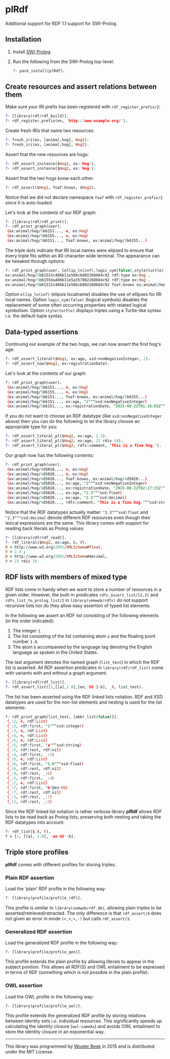 plRdf
=====

Additional support for RDF 1.1 support for SWI-Prolog.



Installation
------------

  1. Install [SWI-Prolog](http://www.swi-prolog.org/Download.html).
  2. Run the following from the SWI-Prolog top-level:
  
     ```prolog
     ?- pack_install(plRdf).
     ```



Create resources and assert relations between them
--------------------------------------------------

Make sure your IRI prefix has been registered with `rdf_register_prefix/2`:

```prolog
?- [library(rdf/rdf_build)].
?- rdf_register_prefix(ex, 'http://www.example.org/').
```

Create fresh IRIs that name two resources:

```prolog
?- fresh_iri(ex, [animal,hog], Hog1).
?- fresh_iri(ex, [animal,hog], Hog2).
```

Assert that the new resources are hogs:

```prolog
?- rdf_assert_instance($Hog1, ex:'Hog').
?- rdf_assert_instance($Hog2, ex:'Hog').
```

Assert that the two hogs know each other:

```prolog
?- rdf_assert($Hog1, foaf:knows, $Hog2).
```

Notice that we did not declare namespace `foaf` with `rdf_register_prefix/2` since it is auto-loaded.

Let's look at the contents of our RDF graph:

```prolog
?- [library(rdf/rdf_print)].
?- rdf_print_graph(user).
〈ex:animal/hog/5b6151..., ∊, ex:Hog〉
〈ex:animal/hog/5b6155..., ∊, ex:Hog〉
〈ex:animal/hog/5b6151..., foaf:knows, ex:animal/hog/5b6155...〉
```

The triple dots indicate that IRI local names were elipsed to ensure that every triple fits within an 80 character wide terminal.
The appearance can be tweaked through options:

```prolog
?- rdf_print_graph(user, [ellip_ln(inf),logic_sym(false),style(turtle)]).
ex:animal/hog/5b61515c486b11e58bcb002268684c92 rdf:type ex:Hog .
ex:animal/hog/5b6155da486b11e5a357002268684c92 rdf:type ex:Hog .
ex:animal/hog/5b61515c486b11e58bcb002268684c92 foaf:knows ex:animal/hog/5b6155da486b11e5a357002268684c92 .
```

Option `ellip_ln(inf)` (elipsis localname) disables the use of ellipses for IRI local names.
Option `logic_sym(false)` (logical symbols) disables the replacement of some often occurring properties with related logical symbolism.
Option `style(turtle)` displays triples using a Turtle-like syntax i.o. the default tuple syntax.



Data-typed assertions
---------------------

Continuing our example of the two hogs, we can now assert the first hog's age:

```prolog
?- rdf_assert_literal($Hog1, ex:age, xsd:nonNegativeInteger, 2).
?- rdf_assert_now($Hog1, ex:registrationDate).
```

Let's look at the contents of our graph:

```prolog
?- rdf_print_graph(user).
〈ex:animal/hog/5b6151..., ∊, ex:Hog〉
〈ex:animal/hog/5b6155..., ∊, ex:Hog〉
〈ex:animal/hog/5b6151..., foaf:knows, ex:animal/hog/5b6155...〉
〈ex:animal/hog/5b6151..., ex:age, "2"^^xsd:nonNegativeInteger〉
〈ex:animal/hog/5b6151..., ex:registrationDate, "2015-08-22T01:16:03Z"^^xsd:dateTime〉
```

If you do not want to choose an RDF datatype (like `xsd:nonNegativeInteger` above) then you can do the following to let the library choose an appropriate type for you:

```prolog
?- rdf_assert_literal_pl($Hog2, ex:age, 2.3).
?- rdf_assert_literal_pl($Hog2, ex:age, 23 rdiv 10).
?- rdf_assert_literal_pl($Hog2, rdfs:comment, "This is a fine hog.").
```

Our graph now has the following contents:

```prolog
?- rdf_print_graph(user).
〈ex:animal/hog/4d5018..., ∊, ex:Hog〉
〈ex:animal/hog/4d5020..., ∊, ex:Hog〉
〈ex:animal/hog/4d5018..., foaf:knows, ex:animal/hog/4d5020...〉
〈ex:animal/hog/4d5018..., ex:age, "2"^^xsd:nonNegativeInteger〉
〈ex:animal/hog/4d5018..., ex:registrationDate, "2015-08-22T02:27:15Z"^^xsd:dateTime〉
〈ex:animal/hog/4d5020..., ex:age, "2.3"^^xsd:float〉
〈ex:animal/hog/4d5020..., ex:age, "2.3"^^xsd:decimal〉
〈ex:animal/hog/4d5020..., rdfs:comment, "This is a fine hog."^^xsd:string〉
```

Notice that the RDF datatypes actually matter: `"2.3"^^xsd:float` and `"2.3"^^xsd:decimal` denote different RDF resources even though their lexical expressions are the same.
This library comes with support for reading back literals as Prolog values:

```prolog
?- [library(rdf/rdf_read)].
?- rdf_literal($Hog2, ex:age, D, V).
D = http://www.w3.org/2001/XMLSchema#float,
V = 2.3 ;
D = http://www.w3.org/2001/XMLSchema#decimal,
V = 23 rdiv 10
```



RDF lists with members of mixed type
------------------------------------

RDF lists come in handy when we want to store a number of resources in a given order.
However, the built-in predicates `rdfs_assert_list/[2,3]` and `rdfs_list_to_prolog_list/2` in `library(semweb/rdfs)` do not support recursive lists nor do they allow easy assertion of typed list elements.

In the following we assert an RDF list consisting of the following elements (in the order indicated):

  1. The integer `1`.
  2. The list consisting of the list containing atom `a` and the floating point number `1.0`.
  3. The atom `b` accompanied by the language tag denoting the English language as spoken in the United States.

The last argument denotes the named graph (`list_test`) in which the RDF list is asserted.
All RDF assertion predicates in `library(rdf/rdf_list)` come with variants with and without a graph argument.

```prolog
?- [library(rdf/rdf_list)].
?- rdf_assert_list([1,[[a],1.0],[en,'US']-b], _X, list_test).
```

The list has been asserted using the RDF linked lists notation.
RDF and XSD datatypes are used for the non-list elements and nesting is used for the list elements:

```prolog
?- rdf_print_graph(list_test, [abbr_list(false)]).
〈_:2, ∊, rdf:List〉
〈_:2, rdf:first, "1"^^xsd:integer〉
〈_:3, ∊, rdf:List〉
〈_:4, ∊, rdf:List〉
〈_:5, ∊, rdf:List〉
〈_:5, rdf:first, "a"^^xsd:string〉
〈_:5, rdf:rest, rdf:nil〉
〈_:4, rdf:first, _:5〉
〈_:6, ∊, rdf:List〉
〈_:6, rdf:first, "1.0"^^xsd:float〉
〈_:6, rdf:rest, rdf:nil〉
〈_:4, rdf:rest, _:6〉
〈_:3, rdf:first, _:4〉
〈_:7, ∊, rdf:List〉
〈_:7, rdf:first, "b"@en-US〉
〈_:7, rdf:rest, rdf:nil〉
〈_:3, rdf:rest, _:7〉
〈_:2, rdf:rest, _:3〉
```

Since the RDF linked list notation is rather verbose library **plRdf** allows RDF lists to be read back as Prolog lists, preserving both nesting and taking the RDF datatypes into account:

```prolog
?- rdf_list($_X, Y).
Y = [1, [[a], 1.0], 'en-US'-b].
```


Triple store profiles
---------------------

**plRdf** comes with different profiles for storing triples.


### Plain RDF assertion

Load the 'plain' RDF profile in the following way:

```prolog
?- [library(profile/profile_rdf)].
```

This profile is similar to `library(semweb/rdf_db)`, allowing plain triples to be asserted/retrieved/retracted.  The only difference is that `rdf_assert/4` does not given an error in mode `(+,+,+,-)` but calls `rdf_assert/3`.


### Generalized RDF assertion

Load the generalized RDF profile in the following way:

```profile
?- [library(profile/profile_gen)].
```

This profile extends the plain profile by allowing literals to appear in the subject position.  This allows all RDF(S) and OWL entailment to be expressed in terms of RDF (something which is not possible in the plain profile).


### OWL assertion

Load the OWL profile in the following way:

```profile
?- [library(profile/profile_owl)].
```

This profile extends the generalized RDF profile by storing relations between identity sets i.o. individual resources.  This significantly speeds up calculating the identity closure (`owl:sameAs`) and avoids OWL entailment to store the identity closure in an exponential way.

---

This library was programmed by [Wouter Beek](http://www.wouterbeek.com) in 2015 and is distributed under the MIT License.
